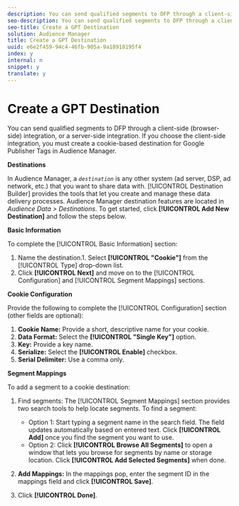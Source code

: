 ```yaml
---
description: You can send qualified segments to DFP through a client-side (browser-side) integration, or a server-side integration. If you choose the client-side integration, you must create a cookie-based destination for Google Publisher Tags in Audience Manager.
seo-description: You can send qualified segments to DFP through a client-side (browser-side) integration, or a server-side integration. If you choose the client-side integration, you must create a cookie-based destination for Google Publisher Tags in Audience Manager.
seo-title: Create a GPT Destination
solution: Audience Manager
title: Create a GPT Destination
uuid: e6e2f459-94c4-46fb-905a-9a18918195f4
index: y
internal: n
snippet: y
translate: y
---
```


# Create a GPT Destination

You can send qualified segments to DFP through a client-side (browser-side) integration, or a server-side integration. If you choose the client-side integration, you must create a cookie-based destination for Google Publisher Tags in Audience Manager.



**Destinations** 


In Audience Manager, a *`destination`* is any other system (ad server, DSP, ad network, etc.) that you want to share data with. [!UICONTROL Destination Builder] provides the tools that let you create and manage these data delivery processes. Audience Manager destination features are located in *Audience Data > Destinations*. To get started, click **[!UICONTROL Add New Destination]** and follow the steps below. 


**Basic Information** 


To complete the [!UICONTROL Basic Information] section: 
1. Name the destination.1. Select **[!UICONTROL "Cookie"]** from the [!UICONTROL Type] drop-down list.
1. Click **[!UICONTROL Next]** and move on to the [!UICONTROL Configuration] and [!UICONTROL Segment Mappings] sections.





**Cookie Configuration** 


Provide the following to complete the [!UICONTROL Configuration] section (other fields are optional): 
1. **Cookie Name:** Provide a short, descriptive name for your cookie.
1. **Data Format:** Select the **[!UICONTROL "Single Key"]** option.
1. **Key:** Provide a key name.
1. **Serialize:** Select the **[!UICONTROL Enable]** checkbox.
1. **Serial Delimiter:** Use a comma only.





**Segment Mappings** 


To add a segment to a cookie destination: 

1. Find segments: The [!UICONTROL Segment Mappings] section provides two search tools to help locate segments. To find a segment: 
    * Option 1: Start typing a segment name in the search field. The field updates automatically based on entered text. Click **[!UICONTROL Add]** once you find the segment you want to use.    
    * Option 2: Click **[!UICONTROL Browse All Segments]** to open a window that lets you browse for segments by name or storage location. Click **[!UICONTROL Add Selected Segments]** when done.    
    
    

1. **Add Mappings:** In the mappings pop, enter the segment ID in the mappings field and click **[!UICONTROL Save]**.
1. Click **[!UICONTROL Done]**.


